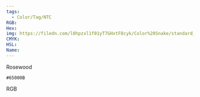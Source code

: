 ```yaml
---
tags:
  - Color/Tag/NTC
RGB:
Hex:
img: https://filedn.com/l0hpzxl1f01yT7GHxtF8cyk/Color%20Snake/standard_csv_to_svg/65000B.svg
CMYK:
HSL:
Name:
---
```

Rosewood
```palette
#65000B
```
RGB
